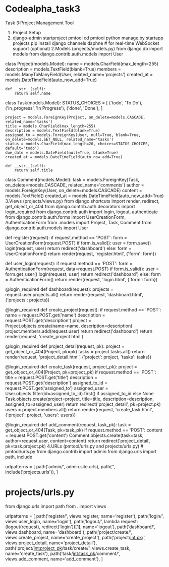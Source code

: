 # Codealpha_task3
Task 3:Project Management Tool
1. Project Setup
2. django-admin startproject pmtool
cd pmtool
python manage.py startapp projects
pip install django channels daphne  # for real-time WebSocket support (optional)
2.Models (projects/models.py)
from django.db import models
from django.contrib.auth.models import User

class Project(models.Model):
    name = models.CharField(max_length=255)
    description = models.TextField(blank=True)
    members = models.ManyToManyField(User, related_name='projects')
    created_at = models.DateTimeField(auto_now_add=True)

    def __str__(self):
        return self.name

class Task(models.Model):
    STATUS_CHOICES = [
        ('todo', 'To Do'),
        ('in_progress', 'In Progress'),
        ('done', 'Done'),
    ]

    project = models.ForeignKey(Project, on_delete=models.CASCADE, related_name='tasks')
    title = models.CharField(max_length=255)
    description = models.TextField(blank=True)
    assigned_to = models.ForeignKey(User, null=True, blank=True, on_delete=models.SET_NULL, related_name='tasks')
    status = models.CharField(max_length=20, choices=STATUS_CHOICES, default='todo')
    due_date = models.DateField(null=True, blank=True)
    created_at = models.DateTimeField(auto_now_add=True)

    def __str__(self):
        return self.title

class Comment(models.Model):
    task = models.ForeignKey(Task, on_delete=models.CASCADE, related_name='comments')
    author = models.ForeignKey(User, on_delete=models.CASCADE)
    content = models.TextField()
    created_at = models.DateTimeField(auto_now_add=True)
    3.Views (projects/views.py)
    from django.shortcuts import render, redirect, get_object_or_404
from django.contrib.auth.decorators import login_required
from django.contrib.auth import login, logout, authenticate
from django.contrib.auth.forms import UserCreationForm, AuthenticationForm
from .models import Project, Task, Comment
from django.contrib.auth.models import User

def register(request):
    if request.method == 'POST':
        form = UserCreationForm(request.POST)
        if form.is_valid():
            user = form.save()
            login(request, user)
            return redirect('dashboard')
    else:
        form = UserCreationForm()
    return render(request, 'register.html', {'form': form})

def user_login(request):
    if request.method == 'POST':
        form = AuthenticationForm(request, data=request.POST)
        if form.is_valid():
            user = form.get_user()
            login(request, user)
            return redirect('dashboard')
    else:
        form = AuthenticationForm()
    return render(request, 'login.html', {'form': form})

@login_required
def dashboard(request):
    projects = request.user.projects.all()
    return render(request, 'dashboard.html', {'projects': projects})

@login_required
def create_project(request):
    if request.method == 'POST':
        name = request.POST.get('name')
        description = request.POST.get('description')
        project = Project.objects.create(name=name, description=description)
        project.members.add(request.user)
        return redirect('dashboard')
    return render(request, 'create_project.html')

@login_required
def project_detail(request, pk):
    project = get_object_or_404(Project, pk=pk)
    tasks = project.tasks.all()
    return render(request, 'project_detail.html', {'project': project, 'tasks': tasks})

@login_required
def create_task(request, project_pk):
    project = get_object_or_404(Project, pk=project_pk)
    if request.method == 'POST':
        title = request.POST.get('title')
        description = request.POST.get('description')
        assigned_to_id = request.POST.get('assigned_to')
        assigned_user = User.objects.filter(id=assigned_to_id).first() if assigned_to_id else None
        Task.objects.create(project=project, title=title, description=description, assigned_to=assigned_user)
        return redirect('project_detail', pk=project.pk)
    users = project.members.all()
    return render(request, 'create_task.html', {'project': project, 'users': users})

@login_required
def add_comment(request, task_pk):
    task = get_object_or_404(Task, pk=task_pk)
    if request.method == 'POST':
        content = request.POST.get('content')
        Comment.objects.create(task=task, author=request.user, content=content)
        return redirect('project_detail', pk=task.project.pk)
       4.URLs (pmtool/urls.py and projects/urls.py)
       # pmtool/urls.py
from django.contrib import admin
from django.urls import path, include

urlpatterns = [
    path('admin/', admin.site.urls),
    path('', include('projects.urls')),
]

# projects/urls.py
from django.urls import path
from . import views

urlpatterns = [
    path('register/', views.register, name='register'),
    path('login/', views.user_login, name='login'),
    path('logout/', lambda request: (logout(request), redirect('login'))[1], name='logout'),
    path('dashboard/', views.dashboard, name='dashboard'),
    path('project/create/', views.create_project, name='create_project'),
    path('project/<int:pk>/', views.project_detail, name='project_detail'),
    path('project/<int:project_pk>/task/create/', views.create_task, name='create_task'),
    path('task/<int:task_pk>/comment/', views.add_comment, name='add_comment'),
]
